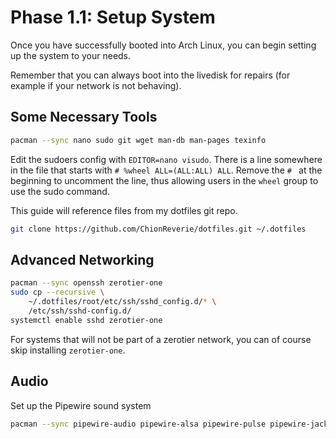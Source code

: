 # Phase 1.1: Setup System

Once you have successfully booted into Arch Linux, you can begin setting up
the system to your needs.

Remember that you can always boot into the livedisk for repairs (for example
if your network is not behaving).



## Some Necessary Tools

```sh
pacman --sync nano sudo git wget man-db man-pages texinfo
```

Edit the sudoers config with `EDITOR=nano visudo`. There is a line somewhere
in the file that starts with `# %wheel ALL=(ALL:ALL) ALL`. Remove the `# ` at
the beginning to uncomment the line, thus allowing users in the `wheel` group
to use the sudo command.

This guide will reference files from my dotfiles git repo.

```sh
git clone https://github.com/ChionReverie/dotfiles.git ~/.dotfiles
```

## Advanced Networking

```sh
pacman --sync openssh zerotier-one
sudo cp --recursive \
    ~/.dotfiles/root/etc/ssh/sshd_config.d/* \
    /etc/ssh/sshd-config.d/
systemctl enable sshd zerotier-one
```

For systems that will not be part of a zerotier network, you can of course  
skip installing `zerotier-one`.

## Audio
Set up the Pipewire sound system
```sh
pacman --sync pipewire-audio pipewire-alsa pipewire-pulse pipewire-jack 
```

